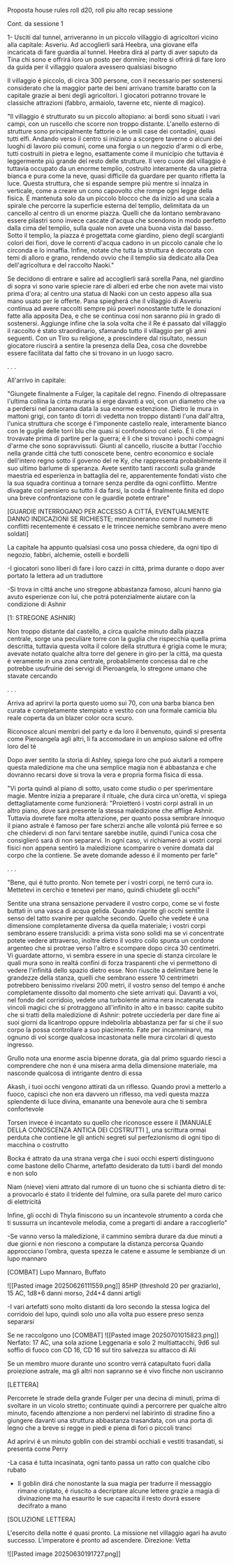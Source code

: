 Proposta house rules
roll d20, roll piu alto recap sessione



Cont. da sessione 1


1- Usciti dal tunnel, arriveranno in un piccolo villaggio di agricoltori vicino alla capitale: Asveriu. Ad accoglierli sará Heebra, una giovane elfa incaricata di fare guardia al tunnel. Heebra dirá al party di aver saputo da Tina chi sono e offrirá loro un posto  per dormire; inoltre si offrirá di fare loro da guida per il villaggio qualora avessero qualsiasi bisogno

Il villaggio é piccolo, di circa 300 persone, con il necessario per sostenersi considerato che la maggior parte dei beni arrivano tramite baratto con la capitale grazie ai beni degli agricoltori. I giocatori potranno trovare le classiche attrazioni (fabbro, armaiolo, taverne etc, niente di magico). 

"Il villaggio é strutturato su un piccolo altopiano: ai bordi sono situati i vari campi, con un ruscello che scorre non troppo distante. L'anello esterno di strutture sono principalmente fattorie o le umili case dei contadini, quasi tutti elfi. Andando verso il centro si iniziano a scorgere taverne o alcuni dei luoghi di lavoro piú comuni, come una forgia o un negozio d'armi o di erbe, tutti costruiti in pietra e legno, esattamente come il municipio che tuttavia é leggermente piú grande del resto delle strutture. Il vero cuore del villaggio é tuttavia occupato da un enorme templio, costruito interamente da una pietra bianca e pura come la neve, quasi difficile da guardare per quanto rifletta la luce. Questa struttura, che si espande sempre piú mentre si innalza in verticale, come a creare un cono capovolto che rompe ogni legge della fisica. É mantenuta solo da un piccolo blocco che da inizio ad una scala a spirale che percorre la superficie esterna del templio, delimitata da un cancello al centro di un enorme piazza. Quelli che da lontano sembravano essere pilastri sono invece cascate d'acqua che scendono in modo perfetto dalla cima del templio, sulla quale non avete una buona vista dal basso.
Sotto il templio, la piazza é progettata come giardino, pieno degli scargianti colori dei fiori, dove le correnti d'acqua cadono in un piccolo canale che lo circonda e lo innaffia. Infine, notate che tutta la struttura é decorata con temi di alloro e grano, rendendo ovvio che il templio sia dedicato alla Dea dell'agricoltura e del raccolto Naoki."

Se decidono di entrare e salire ad accoglierli sará sorella Pana, nel giardino di sopra vi sono varie spiecie rare di alberi ed erbe che non avete mai visto prima d'ora; al centro una statua di Naoki con un cesto appeso alla sua mano usato per le offerte.  Pana spiegherá che il villaggio di Asveriu continua ad avere raccolti sempre piú poveri nonostante tutte le donazioni fatte alla apposita Dea, e che se continua cosí non saranno piú in grado di sostenersi. Aggiunge infine che la sola volta che il Re é passato dal villaggio il raccolto é stato straordinario, sfamando tutto il villaggio per gli anni seguenti. Con un Tiro su religione, a prescindere dal risultato, nessun giocatore riuscirá a sentire la presenza della Dea, cosa che dovrebbe essere facilitata dal fatto che si trovano in un luogo sacro.


. . .



All'arrivo in capitale:


"Giungete finalmente a Fulger, la capitale del regno. Finendo di oltrepassare l'ultima collina la cinta  muraria si erge davanti a voi, con un diametro che va a perdersi nel panorama data la sua enorme estenzione. Dietro le mura in mattoni grigi, con tanto di torri di vedetta non troppo distanti l'una dall'altra, l'unica struttura che scorge é l'imponente castello reale, interamente bianco con le guglie delle torri blu che quasi si confondono col cielo. É li che vi trovavate prima di partire per la guerra; é li che si trovano i pochi compagni d'arme che sono sopravvissuti. Giunti al cancello, riuscite a buttar l'occhio nella grande cittá che tutti conoscete bene, centro economico e sociale dell'intero regno sotto il governo del re Ky, che rappresenta probabilmente il suo ultimo barlume di speranza. Avete sentito tanti racconti sulla grande maestria ed esperienza in battaglia del re, apparentemente fondati visto che la sua squadra continua a tornare senza perdite da ogni conflitto. Mentre divagate col pensiero su tutto il da farsi, la coda é finalmente finita ed dopo una breve confrontazione con le guardie potete entrare"

[GUARDIE INTERROGANO PER ACCESSO A CITTÁ, EVENTUALMENTE DANNO INDICAZIONI SE RICHIESTE; menzioneranno come il numero di conflitti recentemente é cessato e le trincee nemiche sembrano avere meno soldati]




La capitale ha appunto qualsiasi cosa uno possa chiedere, da ogni tipo di negozio, fabbri, alchemie, ostelli e bordelli

-I giocatori sono liberi di fare i loro cazzi in cittá, prima durante o dopo aver portato la lettera ad un traduttore

-Si trova in cittá anche uno stregone abbastanza famoso, alcuni hanno gia avuto esperienze con lui, che potrá potenzialmente aiutare con la condizione di Ashnir




[1: STREGONE ASHNIR]

Non troppo distante dal castello, a circa qualche minuto dalla piazza centrale, sorge una peculiare torre con la guglia che rispecchia quella prima descritta, tuttavia questa volta il colore della struttura é grigia come le mura; avevate notato qualche altra torre del genere in giro per la cittá, ma questa é veramente in una zona centrale, probabilmente concessa dal re che potrebbe usufruirie dei servigi di Pieroangela, lo stregone umano che stavate cercando

. . .

Arriva ad aprirvi la porta questo uomo sui 70, con una barba bianca ben curata e completamente stempiato e vestito con una formale camicia blu reale coperta da un blazer color ocra scuro.

Riconosce alcuni membri del party e da loro il benvenuto, quindi si presenta come Pieroangela agli altri, li fa accomodare in un ampioso salone ed offre loro del té

Dopo aver sentito la storia di Ashley, spiega loro che puó aiutarli a rompere questa maledizione ma che una semplice magia non é abbastanza e che dovranno recarsi dove si trova la vera e propria forma fisica di essa. 

"Vi porta quindi al piano di sotto, usato come studio o per sperimentare magie. Mentre inizia a preparare il rituale, che dura circa un'oretta, vi spiega dettagliatamente come funzionerá: "Proietteró i vostri corpi astrali in un altro piano, dove sará presente la stessa maledizione che afflige Ashnir. Tuttavia dovrete fare molta attenzione, per quanto possa sembrare innoquo il piano astrale é famoso per fare scherzi anche alle volontá piú ferree e so che chiedervi di non farvi tentare sarebbe inutile, quindi l'unica cosa che consiglieró sará di non separarvi. In ogni caso, vi richiameró ai vostri corpi fisici non appena sentiró la maledizione scomparire o venire domata dal corpo che la contiene. Se avete domande adesso é il momento per farle"

. . .

"Bene, qui é tutto pronto. Non temete per i vostri corpi, ne terró cura io. Mettetevi in cerchio e tenetevi per mano, quindi chiudete gli occhi"

Sentite una strana sensazione pervadere il vostro corpo, come se vi foste buttati in una vasca di acqua gelida. Quando riaprite gli occhi sentite il senso del tatto svanire per qualche secondo. Quello che vedete é una dimensione completamente diversa da quella materiale; i vostri corpi sembrano essere translucidi: a prima vista sono solidi ma se vi concentrate potete vedere attraverso, inoltre dietro il vostro collo spunta un cordone argenteo che si protrae verso l'altro e scompare dopo circa 30 centimetri. Vi guardate attorno, vi sembra essere in una specie di stanza circolare le quali mura sono in realtá confini di forza trasparenti che vi permettono di vedere l'infinitá dello spazio dietro esse. Non riuscite a delimitare bene le grandezze della stanza, quelli che sembrano essere 10 centrimetri potrebbero benissimo rivelarsi 200 metri, il vostro senso del tempo é anche completamente dissolto dal momento che siete arrivati qui. Davanti a voi, nel fondo del corridoio, vedete una turbolente anima nera incatenata da vincoli magici che si protraggono all'infinito in alto e in basso: capite subito che si tratti della maledizione di Ashnir: potrete ucciederla per dare fine ai suoi giorni da licantropo oppure indebolirla abbastanza per far si che il suo corpo la possa controllare a suo piacimento. Fate per incamminarvi, ma ognuno di voi scorge qualcosa incastonata nelle mura circolari di questo ingresso.

Grullo nota una enorme ascia bipenne dorata, gia dal primo sguardo riesci a comprendere che non é una misera arma della dimensione materiale, ma nasconde qualcosa di intrigante dentro di essa

Akash, i tuoi occhi vengono attirati da un riflesso. Quando provi a metterlo a fuoco, capisci che non era davvero un riflesso, ma vedi questa mazza splendente di luce divina, emanante una benevole aura che ti sembra confortevole

Torsen invece é incantato su quello che riconosce essere il [MANUALE DELLA CONOSCENZA ANTICA DEI COSTRUTTI ], una scrittura ormai perduta che contiene le gli antichi segreti sul perfezionismo di ogni tipo di macchina o costrutto

Bocka é attrato da una strana verga che i suoi occhi esperti distinguono come bastone dello Charme, artefatto desiderato da tutti i bardi del mondo e non solo

Niam (nieve) vieni attrato dal rumore di un tuono che si schianta dietro di te: a provocarlo é stato il tridente del fulmine, ora sulla parete del muro carico di elettricitá

Infine, gli occhi di Thyla finiscono su un incantevole strumento a corda che ti sussurra un incantevole melodia, come a pregarti di andare a raccoglierlo"



-Se vanno verso la maledizione, il cammino sembra durare da due minuti a due giorni e non riescono a computare la distanza percorsa 
Quando approcciano l'ombra, questa spezza le catene e assume le sembianze di un lupo mannaro


[COMBAT]
Lupo Mannaro, Buffato

![[Pasted image 20250626111559.png]]
85HP (threshold 20 per graziarlo), 15 AC, 1d8+6 danni morso,  2d4+4 danni artigli



-I vari artefatti sono molto distanti da loro secondo la stessa logica del corridoio del lupo, quindi solo uno alla volta puo essere preso senza separarsi

Se ne raccolgono uno
[COMBAT]
![[Pasted image 20250701015823.png]]
Nerfato: 17 AC, una sola azione Leggenaria e solo 2 multiattacchi, 9d6 sul soffio di fuoco con CD 16, CD 16 sul tiro salvezza su attacco di Ali


Se un membro muore durante uno scontro verrá catapultato fuori dalla proiezione astrale, ma gli altri non sapranno se é vivo finche non usciranno



[LETTERA]


Percorrete le strade della grande Fulger per una decina di minuti, prima di svoltare in un vicolo stretto; continuate quindi a percorrere per qualche altro minuto, facendo attenzione a non perdervi nel labirinto di stradine fino a giungere davanti una struttura abbastanza trasandata, con una porta di legno che a breve si regge in piedi e piena di fori o piccoli tranci


Ad aprirvi é un minuto goblin con dei strambi occhiali e vestiti trasandati, si presenta come Perry

-La casa é tutta incasinata, ogni tanto passa un ratto con qualche cibo rubato 




- Il goblin dirá che nonostante la sua magia per tradurre il messaggio rimane criptato, é riuscito a decriptare alcune lettere grazie a magia di divinazione ma ha esaurito le sue capacitá il resto dovrá essere decifrato a mano













[SOLUZIONE LETTERA]

L'esercito della notte é quasi pronto. La missione nel villaggio agari ha avuto successo. L'imperatore é pronto ad ascendere. Direzione: Vetta

![[Pasted image 20250630191727.png]]